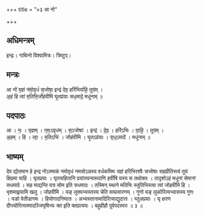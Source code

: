 +++
title = "०३ आ नो"

+++
## अधिमन्त्रम्
इन्द्रः। गाथिनो विश्वामित्रः। त्रिष्टुप्।

## मन्त्रः
आ नो॑ य॒ज्ञं न॑मो॒वृधं॑ स॒जोषा॒ इन्द्र॑ देव॒ हरि॑भिर्याहि॒ तूय॑म् ।  
अ॒हं हि त्वा॑ म॒तिभि॒र्जोह॑वीमि घृ॒तप्र॑याः सध॒मादे॒ मधू॑नाम् ॥

## पदपाठः
आ । नः॒ । य॒ज्ञम् । न॒मः॒ऽवृध॑म् । स॒ऽजोषाः॑ । इन्द्र॑ । दे॒व॒ । हरि॑ऽभिः । या॒हि॒ । तूय॑म् ।  
अ॒हम् । हि । त्वा॒ । म॒तिऽभिः॑ । जोह॑वीमि । घृ॒तऽप्र॑याः । स॒ध॒ऽमादे॑ । मधू॑नाम् ॥

## भाष्यम्
देव द्योतमान हे इन्द्र नोऽस्माकं नमोवृधं नमसोऽन्नस्य वर्धकमिमः यज्ञं हरिभिरश्वैः सजोषाः सहप्रीतिस्त्वं तूयं क्षिप्रमा याहि । घृतप्रयाः । घृतसहितानि प्रयांस्यन्यरूपाणि हवींषि यस्य स तथोक्तः । तादृशोऽहं मधूनां सेमानां सधमादे । सह माद्यन्ति यत्र सोम इति सधमादः । तस्मिन् स्थाने मतिभिः स्तुतिभिस्त्वा त्वां जोहवीमि हि । भृशमाह्वयामि खलु । जोहवीमि । यङ् लुक्यभ्यस्तस्य चेति सम्प्रसारणम् । गुणो यङ् लुकोरित्यभ्यासस्य गुणः । यङो वेतीडागमः । हियोगादनिघातः । अभ्यस्तानामादिरित्याद्युदात्तः । घ्तुअप्रयाः । घृ क्षरण दीप्त्योरित्यस्मादञ्जिघृषिभ्यः क्त इति क्तप्रत्ययः । बहुव्रीहौ पूर्वपदस्वरः ॥ ३ ॥